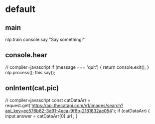 # default

## main
nlp.train
console.say "Say something!"

## console.hear
// compiler=javascript
if (message === 'quit') {
  return console.exit();
}
nlp.process();
this.say();

## onIntent(cat.pic)
// compiler=javascript
const catDataArr = request.get('https://api.thecatapi.com/v1/images/search?api_key=ec576b62-3d91-4eca-9f6b-2181832ae054');
if (catDataArr) {
  input.answer = catDataArr[0].url ;
}
